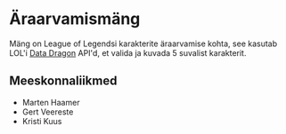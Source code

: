 # Äraarvamismäng

Mäng on League of Legendsi karakterite äraarvamise kohta, see kasutab LOL'i [Data Dragon](https://riot-api-libraries.readthedocs.io/en/latest/ddragon.html) API'd, et valida ja kuvada 5 suvalist karakterit.

## Meeskonnaliikmed
* Marten Haamer
* Gert Veereste
* Kristi Kuus

